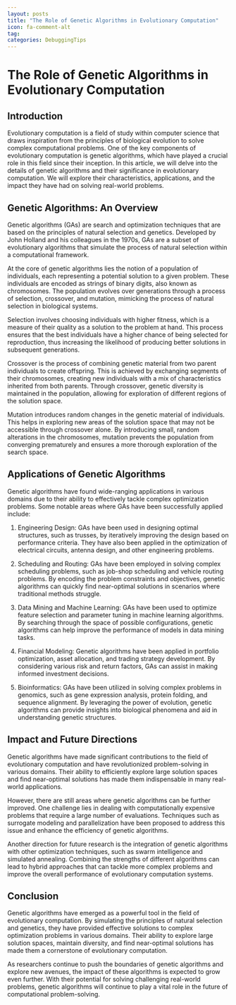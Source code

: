 ```yaml
---
layout: posts
title: "The Role of Genetic Algorithms in Evolutionary Computation"
icon: fa-comment-alt
tag:      
categories: DebuggingTips
---
```



# The Role of Genetic Algorithms in Evolutionary Computation

## Introduction

Evolutionary computation is a field of study within computer science that draws inspiration from the principles of biological evolution to solve complex computational problems. One of the key components of evolutionary computation is genetic algorithms, which have played a crucial role in this field since their inception. In this article, we will delve into the details of genetic algorithms and their significance in evolutionary computation. We will explore their characteristics, applications, and the impact they have had on solving real-world problems.

## Genetic Algorithms: An Overview

Genetic algorithms (GAs) are search and optimization techniques that are based on the principles of natural selection and genetics. Developed by John Holland and his colleagues in the 1970s, GAs are a subset of evolutionary algorithms that simulate the process of natural selection within a computational framework.

At the core of genetic algorithms lies the notion of a population of individuals, each representing a potential solution to a given problem. These individuals are encoded as strings of binary digits, also known as chromosomes. The population evolves over generations through a process of selection, crossover, and mutation, mimicking the process of natural selection in biological systems.

Selection involves choosing individuals with higher fitness, which is a measure of their quality as a solution to the problem at hand. This process ensures that the best individuals have a higher chance of being selected for reproduction, thus increasing the likelihood of producing better solutions in subsequent generations.

Crossover is the process of combining genetic material from two parent individuals to create offspring. This is achieved by exchanging segments of their chromosomes, creating new individuals with a mix of characteristics inherited from both parents. Through crossover, genetic diversity is maintained in the population, allowing for exploration of different regions of the solution space.

Mutation introduces random changes in the genetic material of individuals. This helps in exploring new areas of the solution space that may not be accessible through crossover alone. By introducing small, random alterations in the chromosomes, mutation prevents the population from converging prematurely and ensures a more thorough exploration of the search space.

## Applications of Genetic Algorithms

Genetic algorithms have found wide-ranging applications in various domains due to their ability to effectively tackle complex optimization problems. Some notable areas where GAs have been successfully applied include:

1. Engineering Design: GAs have been used in designing optimal structures, such as trusses, by iteratively improving the design based on performance criteria. They have also been applied in the optimization of electrical circuits, antenna design, and other engineering problems.

2. Scheduling and Routing: GAs have been employed in solving complex scheduling problems, such as job-shop scheduling and vehicle routing problems. By encoding the problem constraints and objectives, genetic algorithms can quickly find near-optimal solutions in scenarios where traditional methods struggle.

3. Data Mining and Machine Learning: GAs have been used to optimize feature selection and parameter tuning in machine learning algorithms. By searching through the space of possible configurations, genetic algorithms can help improve the performance of models in data mining tasks.

4. Financial Modeling: Genetic algorithms have been applied in portfolio optimization, asset allocation, and trading strategy development. By considering various risk and return factors, GAs can assist in making informed investment decisions.

5. Bioinformatics: GAs have been utilized in solving complex problems in genomics, such as gene expression analysis, protein folding, and sequence alignment. By leveraging the power of evolution, genetic algorithms can provide insights into biological phenomena and aid in understanding genetic structures.

## Impact and Future Directions

Genetic algorithms have made significant contributions to the field of evolutionary computation and have revolutionized problem-solving in various domains. Their ability to efficiently explore large solution spaces and find near-optimal solutions has made them indispensable in many real-world applications.

However, there are still areas where genetic algorithms can be further improved. One challenge lies in dealing with computationally expensive problems that require a large number of evaluations. Techniques such as surrogate modeling and parallelization have been proposed to address this issue and enhance the efficiency of genetic algorithms.

Another direction for future research is the integration of genetic algorithms with other optimization techniques, such as swarm intelligence and simulated annealing. Combining the strengths of different algorithms can lead to hybrid approaches that can tackle more complex problems and improve the overall performance of evolutionary computation systems.

## Conclusion

Genetic algorithms have emerged as a powerful tool in the field of evolutionary computation. By simulating the principles of natural selection and genetics, they have provided effective solutions to complex optimization problems in various domains. Their ability to explore large solution spaces, maintain diversity, and find near-optimal solutions has made them a cornerstone of evolutionary computation.

As researchers continue to push the boundaries of genetic algorithms and explore new avenues, the impact of these algorithms is expected to grow even further. With their potential for solving challenging real-world problems, genetic algorithms will continue to play a vital role in the future of computational problem-solving.